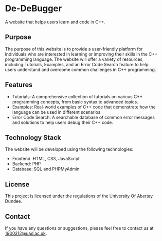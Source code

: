 # De-DeBugger

A website that helps users learn and code in C++.

## Purpose

The purpose of this website is to provide a user-friendly platform for individuals who are interested in learning or improving their skills in the C++ programming language. The website will offer a variety of resources, including Tutorials, Examples, and an Error Code Search feature to help users understand and overcome common challenges in C++ programming.

## Features

- Tutorials: A comprehensive collection of tutorials on various C++ programming concepts, from basic syntax to advanced topics.
- Examples: Real-world examples of C++ code that demonstrate how the language can be used in different scenarios.
- Error Code Search: A searchable database of common error messages and solutions to help users debug their C++ code.

## Technology Stack

The website will be developed using the following technologies:

- Frontend: HTML, CSS, JavaScript
- Backend: PHP
- Database: SQL and PHPMyAdmin

## License

This project is licensed under the regulations of the University Of Abertay Dundee.

## Contact

If you have any questions or suggestions, please feel free to contact us at 1900313@uad.ac.uk.
